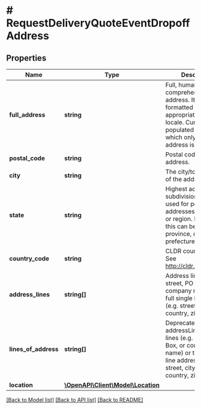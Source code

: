 # # RequestDeliveryQuoteEventDropoffAddress

## Properties

Name | Type | Description | Notes
------------ | ------------- | ------------- | -------------
**full_address** | **string** | Full, human comprehensible address. It is usually formatted in the order appropriate for your locale. Currently only populated for cases in which only single-line address is available. | [optional]
**postal_code** | **string** | Postal code of the address. | [optional]
**city** | **string** | The city/town portion of the address. | [optional]
**state** | **string** | Highest administrative subdivision which is used for postal addresses of a country or region. For example, this can be a state, a province, or a prefecture. | [optional]
**country_code** | **string** | CLDR country code. See http://cldr.unicode.org/ | [optional]
**address_lines** | **string[]** | Address lines (e.g. street, PO Box, or company name) or the full single line address (e.g. street, city, state, country, zip). | [optional]
**lines_of_address** | **string[]** | Deprecated: use addressLines. Address lines (e.g. street, PO Box, or company name) or the full single line address (e.g. street, city, state, country, zip). | [optional]
**location** | [**\OpenAPI\Client\Model\Location**](Location.md) |  | [optional]

[[Back to Model list]](../../README.md#models) [[Back to API list]](../../README.md#endpoints) [[Back to README]](../../README.md)
